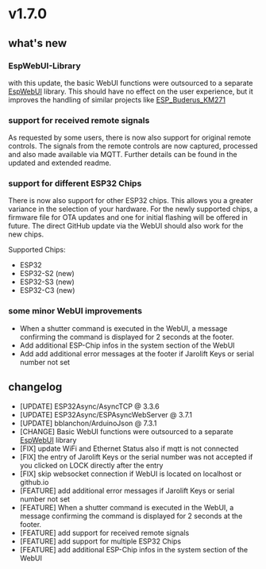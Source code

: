 # v1.7.0

## what's new

### EspWebUI-Library

with this update, the basic WebUI functions were outsourced to a separate [EspWebUI](https://github.com/dewenni/EspWebUI) library.
This should have no effect on the user experience, but it improves the handling of similar projects like [ESP_Buderus_KM271](https://github.com/dewenni/ESP_Buderus_KM271)

### support for received remote signals

As requested by some users, there is now also support for original remote controls. The signals from the remote controls are now captured, processed and also made available via MQTT. Further details can be found in the updated and extended readme.

### support for different ESP32 Chips

There is now also support for other ESP32 chips. This allows you a greater variance in the selection of your hardware.
For the newly supported chips, a firmware file for OTA updates and one for initial flashing will be offered in future. The direct GitHub update via the WebUI should also work for the new chips.

Supported Chips:

- ESP32
- ESP32-S2 (new)
- ESP32-S3 (new)
- ESP32-C3 (new)

### some minor WebUI improvements

- When a shutter command is executed in the WebUI, a message confirming the command is displayed for 2 seconds at the footer.
- Add additional ESP-Chip infos in the system section of the WebUI
- Add add additional error messages at the footer if Jarolift Keys or serial number not set

## changelog

- [UPDATE]  ESP32Async/AsyncTCP @ 3.3.6
- [UPDATE]  ESP32Async/ESPAsyncWebServer @ 3.7.1
- [UPDATE]  bblanchon/ArduinoJson @ 7.3.1
- [CHANGE] Basic WebUI functions were outsourced to a separate [EspWebUI](https://github.com/dewenni/EspWebUI) library
- [FIX] update WiFi and Ethernet Status also if mqtt is not connected
- [FIX] the entry of Jarolift Keys or the serial number was not accepted if you clicked on LOCK directly after the entry
- [FIX] skip websocket connection if WebUI is located on localhost or github.io
- [FEATURE] add additional error messages if Jarolift Keys or serial number not set
- [FEATURE] When a shutter command is executed in the WebUI, a message confirming the command is displayed for 2 seconds at the footer.
- [FEATURE] add support for received remote signals
- [FEATURE] add support for multiple ESP32 Chips
- [FEATURE] add additional ESP-Chip infos in the system section of the WebUI
